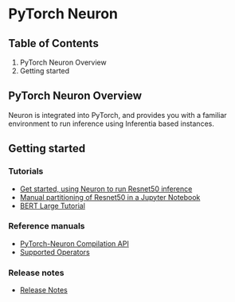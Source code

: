 # PyTorch Neuron

## Table of Contents

1. PyTorch Neuron Overview
2. Getting started

## PyTorch Neuron Overview
Neuron is integrated into PyTorch, and provides you with a familiar environment to run inference using Inferentia based instances.

## Getting started 

### Tutorials
* [Get started, using Neuron to run Resnet50 inference](../../src/pytorch/getting_started.md)
* [Manual partitioning of Resnet50 in a Jupyter Notebook](./tutorial-manual-partitioning.md) 
* [BERT Large Tutorial](../../src/examples/pytorch/bert_tutorial/README.md)

### Reference manuals
* [PyTorch-Neuron Compilation API](./api-compilation-python-api.md)
* [Supported Operators](../../release-notes/neuron-cc-ops/neuron-cc-ops-pytorch.md)

### Release notes
* [Release Notes](../../release-notes/torch-neuron.md )

